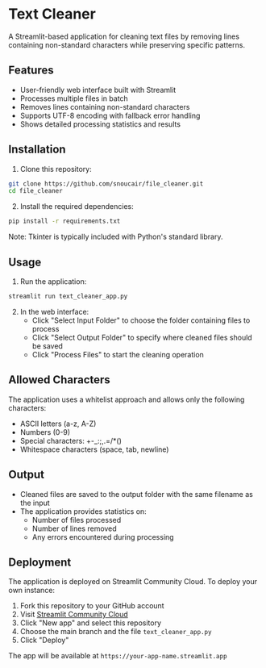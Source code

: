 # Text Cleaner

A Streamlit-based application for cleaning text files by removing lines containing non-standard characters while preserving specific patterns.

## Features

- User-friendly web interface built with Streamlit
- Processes multiple files in batch
- Removes lines containing non-standard characters
- Supports UTF-8 encoding with fallback error handling
- Shows detailed processing statistics and results

## Installation

1. Clone this repository:
```bash
git clone https://github.com/snoucair/file_cleaner.git
cd file_cleaner
```

2. Install the required dependencies:
```bash
pip install -r requirements.txt
```

Note: Tkinter is typically included with Python's standard library.

## Usage

1. Run the application:
```bash
streamlit run text_cleaner_app.py
```

2. In the web interface:
   - Click "Select Input Folder" to choose the folder containing files to process
   - Click "Select Output Folder" to specify where cleaned files should be saved
   - Click "Process Files" to start the cleaning operation

## Allowed Characters

The application uses a whitelist approach and allows only the following characters:
- ASCII letters (a-z, A-Z)
- Numbers (0-9)
- Special characters: +-_:;,.=/\*()
- Whitespace characters (space, tab, newline)

## Output

- Cleaned files are saved to the output folder with the same filename as the input
- The application provides statistics on:
  - Number of files processed
  - Number of lines removed
  - Any errors encountered during processing

## Deployment

The application is deployed on Streamlit Community Cloud. To deploy your own instance:

1. Fork this repository to your GitHub account
2. Visit [Streamlit Community Cloud](https://streamlit.io/cloud)
3. Click "New app" and select this repository
4. Choose the main branch and the file `text_cleaner_app.py`
5. Click "Deploy"

The app will be available at `https://your-app-name.streamlit.app`